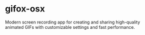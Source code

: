 # gifox-osx
Modern screen recording app for creating and sharing high-quality animated GIFs with customizable settings and fast performance.  
